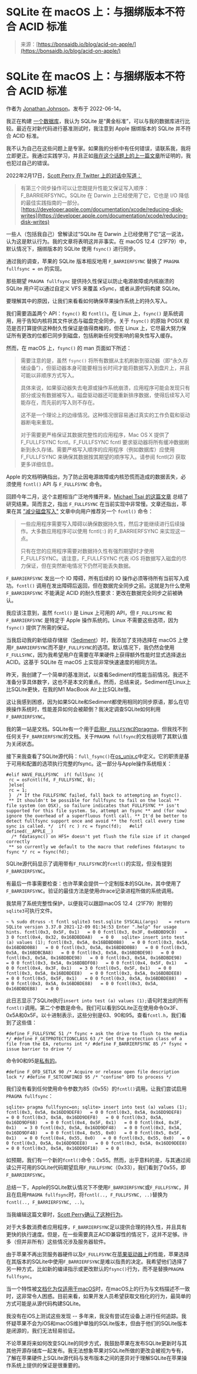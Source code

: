 <!--yml

category: 未分类

date: 2024-05-27 14:46:46

-->

# SQLite 在 macOS 上：与捆绑版本不符合 ACID 标准

> 来源：[https://bonsaidb.io/blog/acid-on-apple/](https://bonsaidb.io/blog/acid-on-apple/)

# SQLite 在 macOS 上：与捆绑版本不符合 ACID 标准

作者为 [Jonathan Johnson](https://github.com/ecton)。发布于 2022-06-14。

我正在构建 [一个数据库](/about)，我认为 SQLite 是“黄金标准”，可以与我的数据库进行比较。最近在对新代码进行基准测试时，我注意到 Apple 捆绑版本的 SQLite 并不符合 ACID 标准。

我不认为自己在这些问题上是专家。如果我的分析中有任何错误，请联系我，我将立即更正。我通过实践学习，并且正如[我在这个话题上的上一篇文章](/blog/durable-writes)所证明的，我也犯过自己的错误。

2022年2月17日，[Scott Perry 在 Twitter 上的对话中写道：](https://twitter.com/numist/status/1494392674014531593)

> 有第三个同步操作可以让您既提升性能又保证写入顺序：F_BARRIERFSYNC。SQLite 在 Darwin 上已经使用了它，它也是 I/O 降低的最佳实践指南的一部分。[https://developer.apple.com/documentation/xcode/reducing-disk-writes](https://developer.apple.com/documentation/xcode/reducing-disk-writes)

一些人（包括我自己）曾解读过“SQLite 在 Darwin 上已经使用了它”这一说法，认为这是默认行为。我的文章将表明这并非事实。在 macOS 12.4（21F79）中，默认情况下，捆绑版本的 SQLite 使用 `fsync()` 进行同步。

通过我的调查，苹果的 SQLite 版本相反地用 `F_BARRIERFSYNC` 替换了 `PRAGMA fullfsync = on` 的实现。

那些期望 `PRAGMA fullfsync` 提供持久性保证以防止电源故障或内核崩溃的 SQLite 用户可以通过自定义 VFS 来覆盖 xSync，或者从源代码构建 SQLite。

要理解其中的原因，让我们来看看如何确保苹果操作系统上的持久写入。

我们需要涵盖两个 API：`fsync()` 和 `fcntl()`。在 Linux 上，`fsync()` 是系统调用，用于告知内核将其文件状态与磁盘完全同步。关于 `fsync()` 的原始 POSIX 规范是否打算提供这种耐久性保证是值得商榷的，但在 Linux 上，它尽最大努力保证所有更改的位都已同步到磁盘，包括刷新任何受影响的易失性写入缓存。

然而，在 macOS 上，`fsync()` 的 man 页面如下所述：

> 需要注意的是，虽然 `fsync()` 将所有数据从主机刷新到驱动器（即“永久存储设备”），但驱动器本身可能要相当长时间才能将数据写入到盘片上，并且可能以非顺序方式写入。
> 
> 具体来说，如果驱动器失去电源或操作系统崩溃，应用程序可能会发现只有部分或没有数据被写入。磁盘驱动器还可能重新排序数据，使得后续写入可能存在，而先前的写入则不存在。
> 
> 这不是一个理论上的边缘情况。这种情况很容易通过真实的工作负载和驱动器断电来重现。
> 
> 对于需要更严格保证其数据完整性的应用程序，Mac OS X 提供了 F_FULLFSYNC fcntl。F_FULLFSYNC fcntl 要求驱动器将所有缓冲数据刷新到永久存储。需要严格写入顺序的应用程序（例如数据库）应使用 F_FULLFSYNC 来确保其数据按其期望的顺序写入。请参阅 fcntl(2) 获取更多详细信息。

Apple 的文档明确指出，为了防止因电源故障或内核恐慌而造成的数据丢失，必须使用 `fcntl()` API 与 `F_FULLFSYNC` 命令。

回顾今年二月，这个主题相当广泛地传播开来，[Michael Tsai 的这篇文章](https://mjtsai.com/blog/2022/02/17/apple-ssd-benchmarks-and-f_fullsync/) 总结了研究结果。简而言之，指出 `F_FULLFSYNC` 在当前实现中非常慢。文章还指出，苹果在其 ["减少磁盘写入"](https://developer.apple.com/documentation/xcode/reducing-disk-writes) 文章中向用户推荐另一个 `fcntl()` 命令：

> 一些应用程序需要写入障碍以确保数据持久性，然后才能继续进行后续操作。大多数应用程序可以使用 fcntl(*:*:) 的 F_BARRIERFSYNC 来实现这一点。
> 
> 只有在您的应用程序需要对数据持久性有强烈期望时才使用 F_FULLFSYNC。请注意，F_FULLFSYNC 代表 iOS 将数据写入磁盘的尽力保证，但在突然断电情况下仍然可能丢失数据。

`F_BARRIERFSYNC` 发出一个 IO 障碍，所有后续的 IO 操作必须等待所有当前写入成功。`fcntl()` 调用在发出障碍后返回，但在数据完全同步之前。这就是为什么使用 `F_BARRIERFSYNC` 不能满足 ACID 的耐久性要求：更改在数据完全同步之前被确认。

我应该注意到，虽然 `fcntl()` 是 Linux 上可用的 API，但 `F_FULLFSYNC` 和 `F_BARRIERFSYNC` 是特定于 Apple 操作系统的。Linux 不需要这些选项，因为 `fsync()` 提供了所需的保证。

当我启动我的新低级存储层（[Sediment](https://github.com/khonsulabs/sediment)）时，我添加了支持选择在 macOS 上使用`F_BARRIERFSYNC`而不是`F_FULLFSYNC`的选项。默认情况下，我仍然会使用`F_FULLSYNC`，因为我希望用户在需要在苹果硬件上获得额外性能时显式选择退出 ACID。这基于 SQLite 在 macOS 上实现非常快速速度的相同方法。

昨天，我创建了一个简单的基准测试，以查看Sediment的性能当前情况。我还不准备分享具体数字，这也不是本文的重点。然而，总结来说，Sediment在Linux上比SQLite更快，在我的M1 MacBook Air上比SQLite慢。

这让我感到困惑，因为如果SQLite和Sediment都使用相同的同步原语，那么在切换操作系统时，性能差异如何会被颠倒？我决定调查SQLite如何利用`F_BARRIERFSYNC`。

我的第一站是文档。SQLite有一个用于[启用`F_FULLFSYNC`的pragma](http://www3.sqlite.org/pragma.html#pragma_fullfsync)，但我找不到任何关于`F_BARRIERFSYNC`的文档。关于`PRAGMA fullfsync`的文档说明了其默认值为关闭状态。

接下来我查看了SQLite源代码：`full_fsync()`在[os_unix.c](https://sqlite.org/src/file?name=src/os_unix.c&ci=b1be2259)中定义。它的职责是基于可用和配置的选项执行完整的fsync。这一部分与Apple操作系统相关：

```
#elif HAVE_FULLFSYNC  if( fullSync ){
 rc = osFcntl(fd, F_FULLFSYNC, 0);
 }else{
 rc = 1;
 }  /* If the FULLFSYNC failed, fall back to attempting an fsync().
 ** It shouldn't be possible for fullfsync to fail on the local ** file system (on OSX), so failure indicates that FULLFSYNC ** isn't supported for this file system. So, attempt an fsync ** and (for now) ignore the overhead of a superfluous fcntl call. ** It'd be better to detect fullfsync support once and avoid ** the fcntl call every time sync is called. */  if( rc ) rc = fsync(fd);   #elif defined(__APPLE__)
  /* fdatasync() on HFS+ doesn't yet flush the file size if it changed correctly
 ** so currently we default to the macro that redefines fdatasync to fsync */ rc = fsync(fd); 
```

SQLite源代码显示了调用带有`F_FULLFSYNC`的`fcntl()`的实现，但没有提到`F_BARRIERFSYNC`。

有最后一件事需要检查：也许苹果会提供一个定制版本的SQLite，其中使用了`F_BARRIERFSYNC`。验证的最佳方法是使用dtrace记录进程所做的系统调用。

我禁用了系统完整性保护，以便我可以跟踪macOS 12.4（21F79）附带的`sqlite3`可执行文件。

```
~ % sudo dtruss -t fcntl sqlite3 test.sqlite SYSCALL(args)    = return SQLite version 3.37.0 2021-12-09 01:34:53 Enter ".help" for usage hints. fcntl(0x3, 0x5F, 0x1)   = 0 0 fcntl(0x3, 0x3F, 0x6BDBD9C0)   = 3 0 fcntl(0x4, 0x32, 0x16BDBDDA8)   = 0 0   sqlite> insert into test (a) values (1); fcntl(0x3, 0x5A, 0x16BDBD0B8)   = 0 0 fcntl(0x3, 0x5A, 0x16BDBD0B8)   = 0 0 fcntl(0x3, 0x5A, 0x16BDBD0B8)   = 0 0 fcntl(0x3, 0x5A, 0x16BDBCBA8)   = 0 0 fcntl(0x3, 0x5A, 0x16BDBDE98)   = 0 0 fcntl(0x3, 0x5A, 0x16BDBDE98)   = 0 0 fcntl(0x3, 0x5A, 0x16BDBDE98)   = 0 0 fcntl(0x3, 0x5A, 0x16BDBDF08)   = 0 0 fcntl(0x4, 0x5F, 0x1)   = 0 0 fcntl(0x4, 0x3F, 0x1)   = 3 0 fcntl(0x5, 0x5F, 0x1)   = 0 0 fcntl(0x3, 0x5A, 0x16BDBDEE8)   = 0 0 fcntl(0x3, 0x5A, 0x16BDBDEE8)   = 0 0 fcntl(0x5, 0x5F, 0x1)   = 0 0 fcntl(0x3, 0x5A, 0x16BDBDE88)   = 0 0 fcntl(0x3, 0x5A, 0x16BDBDE88)   = 0 0 fcntl(0x3, 0x5A, 0x16BDBDEB8)   = 0 0 
```

此日志显示了SQLite执行`insert into test (a) values (1);`语句时发出的所有`fcntl()`调用。第二个参数是命令。我们可以看到SQLite正在使用命令0x3F、0x5A和0x5F。以十进制表示，这些分别是63、90和95。查看`fcntl.h`，我们看到了这些值：

```
#define F_FULLFSYNC 51 /* fsync + ask the drive to flush to the media */ #define F_GETPROTECTIONCLASS 63 /* Get the protection class of a file from the EA, returns int */ #define F_BARRIERFSYNC 85 /* fsync + issue barrier to drive */ 
```

命令90和95是[私有的](https://github.com/apple/darwin-xnu/blob/2ff845c2e033bd0ff64b5b6aa6063a1f8f65aa32/bsd/sys/fcntl.h#L360-L370)。

```
#define F_OFD_SETLK 90 /* Acquire or release open file description lock */ #define F_SETCONFINED 95 /* "confine" OFD to process */ 
```

我们没有看到任何使用命令参数为85（0x55）的`fcntl()`调用。让我们尝试启用`PRAGMA fullfsync`：

```
sqlite> pragma fullfsync=on; sqlite> insert into test (a) values (1); fcntl(0x3, 0x5A, 0x16DD9DEF8)   = 0 0 fcntl(0x3, 0x5A, 0x16DD9DEF8)   = 0 0 fcntl(0x3, 0x5A, 0x16DD9DEF8)   = 0 0 fcntl(0x3, 0x5A, 0x16DD9DF68)   = 0 0 fcntl(0x4, 0x5F, 0x1)   = 0 0 fcntl(0x4, 0x3F, 0x1)   = 3 0 fcntl(0x3, 0x5A, 0x16DD9DF48)   = 0 0 fcntl(0x3, 0x5A, 0x16DD9DF48)   = 0 0 fcntl(0x4, 0x55, 0x0)   = 0 0 fcntl(0x5, 0x5F, 0x1)   = 0 0 fcntl(0x4, 0x55, 0x0)   = 0 0 fcntl(0x3, 0x55, 0x0)   = 0 0 fcntl(0x3, 0x5A, 0x16DD9DEE8)   = 0 0 fcntl(0x3, 0x5A, 0x16DD9DEE8)   = 0 0 fcntl(0x3, 0x5A, 0x16DD9DF18)   = 0 0 
```

如预期，我们有一个新的`fcntl()`命令：0x55。然而，出乎意料的是，与其通过阅读公开可用的SQLite代码期望启用`F_FULLFSYNC`（0x33），我们看到了0x55，即`F_BARRIERFSYNC`。

总结一下，Apple的SQLite默认情况下不使用`F_BARRIERFSYNC`或`F_FULLFSYNC`，并且在启用`PRAGMA fullfsync`时，将`fcntl(.., F_FULLFSYNC, ..)`替换为`fcntl(.., F_BARRIERFSYNC, ..)`。

当我编辑这篇文章时，[Scott Perry确认了这种行为](https://twitter.com/numist/status/1536830264214638593)。

对于大多数消费者应用程序，`F_BARRIERFSYNC`足以提供合理的持久性，并且具有更快的执行速度。但是，在一些需要真正ACID兼容性的情况下，这并不足够。许多（但并非所有）这些情况涉及服务器软件。

由于苹果不再出货服务器硬件以及`F_FULLFSYNC`在[苹果驱动器上](https://news.ycombinator.com/item?id=30371857)的性能，苹果选择在其版本的SQLite中使用`F_BARRIERFSYNC`是难以指责的决定。我希望他们选择了另一种方式，比如新的编译指示或更改默认的`fsync()`行为，而不是替换`PRAGMA fullfsync`。

当一个特性被[文档化为仅适用于macOS](http://www3.sqlite.org/pragma.html#pragma_fullfsync)时，在macOS上的行为与文档描述不一致时，这非常令人困惑。目前来看，如果开发人员希望获取文档化的行为，最简单的方式可能是从源代码构建SQLite。

我没有在iOS上测试这些发现 -- 多年来，我没有尝试在设备上进行任何追踪。我怀疑苹果不会为iOS和macOS维护单独的SQLite版本，但由于他们的SQLite版本是闭源的，我们无法轻易验证。

不论苹果将来如何改变SQLite的同步方式，我鼓励苹果在发布SQLite更新时与其其他开源存储库一起发布。我无法想象苹果对SQLite所做的更改会被视为专有，了解在苹果硬件上SQLite源代码与发布版本之间的差异对于理解SQLite在苹果操作系统上提供的保证是很重要的。
